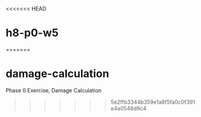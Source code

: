 <<<<<<< HEAD
# h8-p0-w5
=======
# damage-calculation
Phase 0 Exercise, Damage Calculation
>>>>>>> 5e2ffb3344b359e1a8f5fa0c0f391e4a0548d9c4
